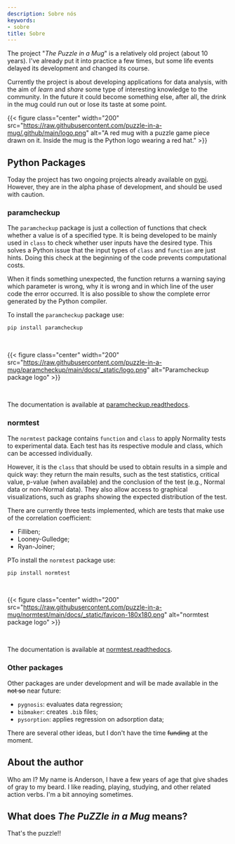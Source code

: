```yaml
---
description: Sobre nós
keywords:
- sobre
title: Sobre
---
```



The project "*The Puzzle in a Mug*" is a relatively old project (about 10 years). I've already put it into practice a few times, but some life events delayed its development and changed its course.

Currently the project is about developing applications for data analysis, with the aim of *learn* and *share* some type of interesting knowledge to the community. In the future it could become something else, after all, the drink in the mug could run out or lose its taste at some point.



{{< figure class="center" width="200" src="https://raw.githubusercontent.com/puzzle-in-a-mug/.github/main/logo.png" alt="A red mug with a puzzle game piece drawn on it. Inside the mug is the Python logo wearing a red hat." >}}


## Python Packages

Today the project has two ongoing projects already available on [pypi](https://pypi.org/). However, they are in the alpha phase of development, and should be used with caution.

### paramcheckup 

The ```paramcheckup``` package is just a collection of functions that check whether a value is of a specified type. It is being developed to be mainly used in ```class``` to check whether user inputs have the desired type. This solves a Python issue that the input types of ```class``` and ```function``` are just hints. Doing this check at the beginning of the code prevents computational costs.

When it finds something unexpected, the function returns a warning saying which parameter is wrong, why it is wrong and in which line of the user code the error occurred. It is also possible to show the complete error generated by the Python compiler.

To install the ```paramcheckup``` package use:

```python
pip install paramcheckup 
```

&nbsp;

{{< figure class="center" width="200"  src="https://raw.githubusercontent.com/puzzle-in-a-mug/paramcheckup/main/docs/_static/logo.png" alt="Paramcheckup package logo" >}}

&nbsp;

The documentation is available at [paramcheckup.readthedocs](https://paramcheckup.readthedocs.io/en/latest/index.html).

### normtest

The ```normtest``` package contains ```function``` and ```class``` to apply Normality tests to experimental data. Each test has its respective module and class, which can be accessed individually.

However, it is the ```class``` that should be used to obtain results in a simple and quick way: they return the main results, such as the test statistics, critical value, p-value (when available) and the conclusion of the test (e.g., Normal data or non-Normal data). They also allow access to graphical visualizations, such as graphs showing the expected distribution of the test.

There are currently three tests implemented, which are tests that make use of the correlation coefficient:

* Filliben;
* Looney-Gulledge;
* Ryan-Joiner;



PTo install the ```normtest``` package use:

```python
pip install normtest 
```

&nbsp;

{{< figure class="center" width="200" src="https://raw.githubusercontent.com/puzzle-in-a-mug/normtest/main/docs/_static/favicon-180x180.png" alt="normtest package logo" >}}

&nbsp;

The documentation is available at [normtest.readthedocs](https://normtest.readthedocs.io/en/latest/index.html).


### Other packages

Other packages are under development and will be made available in the ~~not so~~ near future:

* ```pygnosis```: evaluates data regression;
* ```bibmaker```: creates ```.bib``` files;
* ```pysorption```: applies regression on adsorption data;

There are several other ideas, but I don't have the time ~~funding~~ at the moment.

## About the author

Who am I? My name is Anderson, I have a few years of age that give shades of gray to my beard. I like reading, playing, studying, and other related action verbs. I'm a bit annoying sometimes.

## What does *The PuZZle in a Mug* means?

That's the puzzle!!

&nbsp;

&nbsp;


